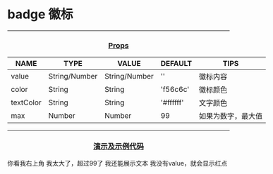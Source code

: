 <style>
    table {
        width: max-content;
        margin: 1rem auto;
    }
    .h-3 {
        text-decoration: underline;
        text-align:center;
    }
    .badge {
        height: auto;
    }
</style>

# badge 徽标

<hr>
<h3 class="h-3">Props</h3>

| NAME      | TYPE          | VALUE         | DEFAULT   | TIPS               |
| --------- | ------------- | ------------- | --------- | ------------------ |
| value     | String/Number | String/Number | ''        | 徽标内容           |
| color     | String        | String        | 'f56c6c'  | 徽标颜色           |
| textColor | String        | String        | '#ffffff' | 文字颜色           |
| max       | Number        | Number        | 99        | 如果为数字，最大值 |

<hr>
<h3 class="h-3">演示及示例代码</h3>

<HCollapse title="普通使用" collapse-title="示例代码" style="width: 100%;">
<HBadge :value="50">
  <HButton>你看我右上角</HButton>
</HBadge>
<HBadge :value="999">
  <HButton>我太大了，超过99了</HButton>
</HBadge>
<template #collapseContent>

```html
<HBadge :value="50">
  <HButton>你看我右上角</HButton>
</HBadge>
<HBadge :value="999">
  <HButton>我太大了，超过99了</HButton>
</HBadge>
```

</template>
</HCollapse>



<HCollapse title="文本和红点" collapse-title="示例代码" style="width: 100%;">
<HBadge value="大河之水天上来">
  <HButton>我还能展示文本</HButton>
</HBadge>
<HBadge>
  <HButton>我没有value，就会显示红点</HButton>
</HBadge>
<template #collapseContent>

```html
<HBadge value="大河之水天上来">
  <HButton>我还能展示文本</HButton>
</HBadge>
<HBadge>
  <HButton>我没有value，就会显示红点</HButton>
</HBadge>
```

</template>
</HCollapse>